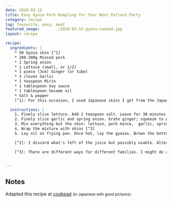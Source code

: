 ```yaml
---
date: 2018-03-15
title: Easy Gyoza Pork Dumpling for Your Next Potluck Party
category: recipe
tag: favourite, easy, meat
featured_image:       ./2018-03-15-gyoza-cooked.jpg
layout: recipe 

recipe:
  ingredients: |
    * 50 Gyoza skin [^1]
    * 200-300g Minced pork
    * 1 Spring onion
    * 1 Lettuce (small, or 1/2)
    * 1 piece (3cm) Ginger (or tube)
    * 3 cloves Garlic
    * 1 teaspoon Mirin
    * 1 tablespoon Soy sauce
    * 1 tablespoon Sesame oil
    * Salt & pepper
    [^1]: For this occasion, I used Japanese skins I got from the Japanese grocery shop in Paris, Kiyoko. There are Chinese-style skins available. I prefer Japanese style because they are thinner. It's a matter of taste, of course.

  instructions: | 
    1. Finely slice lettuce. Add 1 teaspoon salt. Leave for 30 minutes
    2. Finely slice garlic and spring onion. Grate ginger; squeeze to get the juice [^2]
    3. Mix everything but the skin: lettuce, pork mince,  garlic, spring onion, ginger, salt, pepper, sesame oil, soy sauce, and mirin
    4. Wrap the mixture with skins [^3]
    5. Lay oil on frying pan. Once hot, lay the gyozas. Brown the bottom. Pour some water and put the lid on to steam cook the gyozas. Wait until the water is all evaporated, or the gyozas are nicely brown

    [^2]: I discard what's left of the juice but possibly usable. Alternatively, the original instruction says you can use a tube paste; I have never had one. 

    [^3]: There are different ways for different families. I might do another post... I am still learning. A useful tip is, do not put too much mixture on the skin.


---
```



## Notes ##
Adapted this recipe at [cookpad]( https://cookpad.com/recipe/4862343) <small>(in Japanese with good pictures)</small>. 
